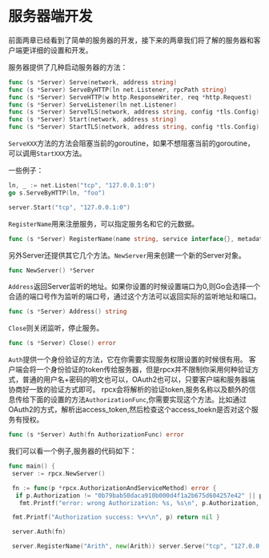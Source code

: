 # 服务器端开发

前面两章已经看到了简单的服务器的开发，接下来的两章我们将了解的服务器和客户端更详细的设置和开发。

服务器提供了几种启动服务器的方法：

```go 
func (s *Server) Serve(network, address string)
func (s *Server) ServeByHTTP(ln net.Listener, rpcPath string)
func (s *Server) ServeHTTP(w http.ResponseWriter, req *http.Request)
func (s *Server) ServeListener(ln net.Listener)
func (s *Server) ServeTLS(network, address string, config *tls.Config)
func (s *Server) Start(network, address string)
func (s *Server) StartTLS(network, address string, config *tls.Config)
```

`ServeXXX`方法的方法会阻塞当前的goroutine，如果不想阻塞当前的goroutine，可以调用`StartXXX`方法。

一些例子：
```go
ln, _ := net.Listen("tcp", "127.0.0.1:0")
go s.ServeByHTTP(ln, "foo")
```

```go
server.Start("tcp", "127.0.0.1:0")
```

`RegisterName`用来注册服务，可以指定服务名和它的元数据。
```go
func (s *Server) RegisterName(name string, service interface{}, metadata ...string) 
```

另外Server还提供其它几个方法。`NewServer`用来创建一个新的Server对象。
```go
func NewServer() *Server
```

`Address`返回Server监听的地址。如果你设置的时候设置端口为0,则Go会选择一个合适的端口号作为监听的端口号，通过这个方法可以返回实际的监听地址和端口。
```go
func (s *Server) Address() string
```

`Close`则关闭监听，停止服务。
```go
func (s *Server) Close() error
```

`Auth`提供一个身份验证的方法，它在你需要实现服务权限设置的时候很有用。
客户端会将一个身份验证的token传给服务器，但是rpcx并不限制你采用何种验证方式，普通的用户名+密码的明文也可以，OAuth2也可以，只要客户端和服务器端协商好一致的验证方式即可。
rpcx会将解析的验证token,服务名称以及额外的信息传给下面的设置的方法`AuthorizationFunc`,你需要实现这个方法。比如通过OAuth2的方式，解析出access_token,然后检查这个access_toekn是否对这个服务有授权。
```go
func (s *Server) Auth(fn AuthorizationFunc) error
```

我们可以看一个例子,服务器的代码如下：
```go 
func main() {
 server := rpcx.NewServer()

 fn := func(p *rpcx.AuthorizationAndServiceMethod) error {
  if p.Authorization != "0b79bab50daca910b000d4f1a2b675d604257e42" || p.Tag != "Bearer" {
   fmt.Printf("error: wrong Authorization: %s, %s\n", p.Authorization, p.Tag) return errors.New("Authorization failed ") }

 fmt.Printf("Authorization success: %+v\n", p) return nil }

 server.Auth(fn)

 server.RegisterName("Arith", new(Arith)) server.Serve("tcp", "127.0.0.1:8972")}
```







